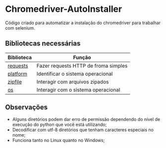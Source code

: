 # Chromedriver-AutoInstaller
Código criado para automatizar a instalação do chromedriver para trabalhar com selenium.
## Bibliotecas necessárias
| Biblioteca | Função |
| --------- | --------- |
| [requests](https://docs.python-requests.org/en/latest/) | Fazer requests HTTP de froma simples |
| [platform](https://docs.python.org/3/library/zipfile.html) | Identificar o sistema operacional |
| [zipfile](https://docs.python.org/3/library/zipfile.html) | Interagir com arquivos zipados |
| [os](https://docs.python.org/3/library/os.html) | Interagir com o sistema operacional|
## Observações
- Alguns diretórios podem dar erro de permissão dependendo do nível de execução do python que você está utilizando;
- Decodificar com utf-8 diretórios que tenham caracteres especiais no nome;
- Funciona tanto no Linux quanto no Windows;
